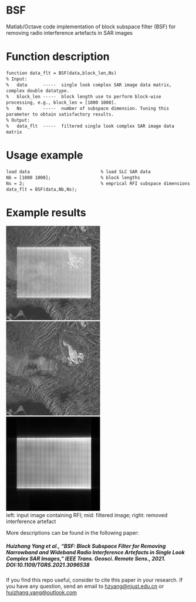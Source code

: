 # BSF
Matlab/Octave code implementation of block subspace filter (BSF) for removing radio interference artefacts in SAR images

# Function description
```
function data_flt = BSF(data,block_len,Ns)     
% Input:     
%   data      -----  single look complex SAR image data matrix, complex double datatype.     
%   block_len -----  block length use to perform block-wise processing, e.g., block_len = [1000 1000].
%   Ns        -----  number of subspace dimension. Tuning this parameter to obtain satisfactory results.
% Output:
%   data_flt  -----  filtered single look complex SAR image data matrix
```

# Usage example
```
load data                           % load SLC SAR data
Nb = [1000 1000];                   % block lengths
Ns = 2;                             % emprical RFI subspace dimensions
data_flt = BSF(data,Nb,Ns);   
```
# Example results
<img src="imgs/input.jpg" width=256 height=256 /> <img src="imgs/output.jpg" width=256 height=256 /> <img src="imgs/res.jpg" width=256 height=256 />   
left: input image containing RFI;                       mid: filtered image;                              right: removed interference artefact

More descriptions can be found in the following paper:    
##### Huizhang Yang et al., “BSF: Block Subspace Filter for Removing Narrowband and Wideband Radio Interference Artefacts in Single Look Complex SAR Images,” IEEE Trans. Geosci. Remote Sens., 2021. DOI:10.1109/TGRS.2021.3096538  
If you find this repo useful, consider to cite this paper in your research.  If you have any question, send an email to hzyang@njust.edu.cn or huizhang.yang@outlook.com
